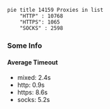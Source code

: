 
```mermaid
pie title 14159 Proxies in list
    "HTTP" : 10768
    "HTTPS": 1065
    "SOCKS" : 2598
```

### Some Info
#### Average Timeout

- mixed: 2.4s
- http: 0.9s
- https: 8.6s
- socks: 5.2s